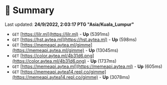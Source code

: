# 📖 Summary
Last updated: **24/9/2022, 2:03:17 PTG "Asia/Kuala_Lumpur"**

- `GET` [https://lilr.ml](https://lilr.ml) - **Up** (5391ms)
- `GET` [https://hst.aytea.ml](https://hst.aytea.ml) - **Up** (598ms)
- `GET` [https://memeapi.aytea.ml/gimme](https://memeapi.aytea.ml/gimme) - **Up** (13045ms)
- `GET` [https://color.aytea.ml/4b31d6.png](https://color.aytea.ml/4b31d6.png) - **Up** (1737ms)
- `GET` [https://memeapi.aytea.ml](https://memeapi.aytea.ml) - **Up** (605ms)
- `GET` [https://memeapi.aytea14.repl.co/gimme](https://memeapi.aytea14.repl.co/gimme) - **Up** (3078ms)
